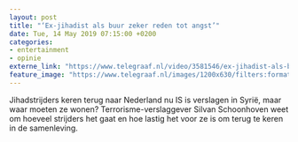 ```yaml
---
layout: post
title: "‘Ex-jihadist als buur zeker reden tot angst’"
date: Tue, 14 May 2019 07:15:00 +0200
categories: 
- entertainment 
- opinie 
externe_link: "https://www.telegraaf.nl/video/3581546/ex-jihadist-als-buur-zeker-reden-tot-angst"
feature_image: "https://www.telegraaf.nl/images/1200x630/filters:format(jpeg):quality(80)/cdn-kiosk-api.telegraaf.nl/34e6d23a-75bd-11e9-ad86-0218eaf05005.jpg"
---
```


<p class="intro">Jihadstrijders keren terug naar Nederland nu IS is verslagen in Syrië, maar waar moeten ze wonen? Terrorisme-verslaggever Silvan Schoonhoven weet om hoeveel strijders het gaat en hoe lastig het voor ze is om terug te keren in de samenleving.</p>

